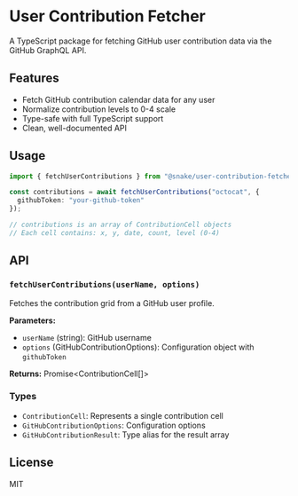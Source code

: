 # User Contribution Fetcher

A TypeScript package for fetching GitHub user contribution data via the GitHub GraphQL API.

## Features

- Fetch GitHub contribution calendar data for any user
- Normalize contribution levels to 0-4 scale
- Type-safe with full TypeScript support
- Clean, well-documented API

## Usage

```typescript
import { fetchUserContributions } from "@snake/user-contribution-fetcher";

const contributions = await fetchUserContributions("octocat", {
  githubToken: "your-github-token"
});

// contributions is an array of ContributionCell objects
// Each cell contains: x, y, date, count, level (0-4)
```

## API

### `fetchUserContributions(userName, options)`

Fetches the contribution grid from a GitHub user profile.

**Parameters:**
- `userName` (string): GitHub username
- `options` (GitHubContributionOptions): Configuration object with `githubToken`

**Returns:** Promise<ContributionCell[]>

### Types

- `ContributionCell`: Represents a single contribution cell
- `GitHubContributionOptions`: Configuration options
- `GitHubContributionResult`: Type alias for the result array

## License

MIT